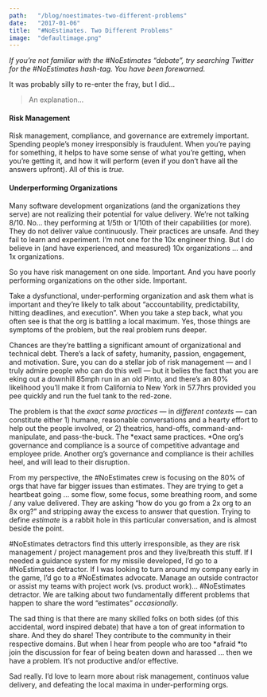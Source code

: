 ```yaml
---
path:	"/blog/noestimates-two-different-problems"
date:	"2017-01-06"
title:	"#NoEstimates. Two Different Problems"
image:	"defaultimage.png"
---
```


*If you’re not familiar with the #NoEstimates “debate”, try searching Twitter for the #NoEstimates hash-tag. You have been forewarned.*

It was probably silly to re-enter the fray, but I did…


> [](https://twitter.com/johncutlefish/status/817462942186602497)An explanation…

#### Risk Management

Risk management, compliance, and governance are extremely important. Spending people’s money irresponsibly is fraudulent. When you’re paying for something, it helps to have some sense of what you’re getting, when you’re getting it, and how it will perform (even if you don’t have all the answers upfront). All of this is *true*.

#### Underperforming Organizations

Many software development organizations (and the organizations they serve) are not realizing their potential for value delivery. We’re not talking 8/10. No… they performing at 1/5th or 1/10th of their capabilities (or more). They do not deliver value continuously. Their practices are unsafe. And they fail to learn and experiment. I’m not one for the 10x engineer thing. But I do believe in (and have experienced, and measured) 10x organizations … and 1x organizations.

So you have risk management on one side. Important. And you have poorly performing organizations on the other side. Important.

Take a dysfunctional, under-performing organization and ask them what is important and they’re likely to talk about “accountability, predictability, hitting deadlines, and execution”. When you take a step back, what you often see is that the org is battling a local maximum. Yes, those things are symptoms of the problem, but the real problem runs deeper.

Chances are they’re battling a significant amount of organizational and technical debt. There’s a lack of safety, humanity, passion, engagement, and motivation. Sure, you can do a stellar job of risk management — and I truly admire people who can do this well — but it belies the fact that you are eking out a downhill 85mph run in an old Pinto, and there’s an 80% likelihood you’ll make it from California to New York in 57.7hrs provided you pee quickly and run the fuel tank to the red-zone.

The problem is that the *exact same practices* — in *different contexts* — can constitute either 1) humane, reasonable conversations and a hearty effort to help out the people involved, or 2) theatrics, hand-offs, command-and-manipulate, and pass-the-buck. The *exact same practices. *One org’s governance and compliance is a source of competitive advantage and employee pride. Another org’s governance and compliance is their achilles heel, and will lead to their disruption.

From my perspective, the #NoEstimates crew is focusing on the 80% of orgs that have far bigger issues than estimates. They are trying to get a heartbeat going … some flow, some focus, some breathing room, and some / any value delivered. They are asking “how do you go from a 2x org to an 8x org?” and stripping away the excess to answer that question. Trying to define *estimate* is a rabbit hole in this particular conversation, and is almost beside the point.

#NoEstimates detractors find this utterly irresponsible, as they are risk management / project management pros and they live/breath this stuff. If I needed a guidance system for my missile developed, I’d go to a #NoEstimates detractor. If I was looking to turn around my company early in the game, I’d go to a #NoEstimates advocate. Manage an outside contractor or assist my teams with project work (vs. product work)… #NoEstimates detractor. We are talking about two fundamentally different problems that happen to share the word “estimates” *occasionally*.

The sad thing is that there are many skilled folks on both sides (of this accidental, word inspired debate) that have a ton of great information to share. And they do share! They contribute to the community in their respective domains. But when I hear from people who are too *afraid *to join the discussion for fear of being beaten down and harassed … then we have a problem. It’s not productive and/or effective.

Sad really. I’d love to learn more about risk management, continuos value delivery, and defeating the local maxima in under-performing orgs.

